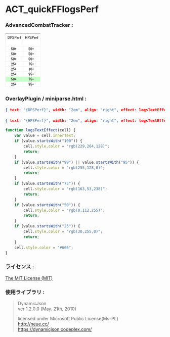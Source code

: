 # ACT_quickFFlogsPerf

### AdvancedCombatTracker :

![preview](preview.png)

### OverlayPlugin / miniparse.html :

```json
{ text: "{DPSPerf}", width: "2em", align: "right", effect: logsTextEffect },

{ text: "{HPSPerf}", width: "2em", align: "right", effect: logsTextEffect },
```

```JavaScript
function logsTextEffect(cell) {
    var value = cell.innerText;
    if (value.startsWith("100")) {
        cell.style.color = "rgb(229,204,128)";
        return;
    }
    if (value.startsWith("99") || value.startsWith("95")) {
        cell.style.color = "rgb(255,128,0)";
        return;
    }
    if (value.startsWith("75")) {
        cell.style.color = "rgb(163,53,238)";
        return;
    }
    if (value.startsWith("50")) {
        cell.style.color = "rgb(0,112,255)";
        return;
    }
    if (value.startsWith("25")) {
        cell.style.color = "rgb(30,255,0)";
        return;
    }
    cell.style.color = "#666";
}
```

### ライセンス :

[The MIT License (MIT)](LICENSE)

### 使用ライブラリ :

> DynamicJson  
> ver 1.2.0.0 (May. 21th, 2010)
>
> licensed under Microsoft Public License(Ms-PL)  
> http://neue.cc/  
> https://dynamicjson.codeplex.com/
